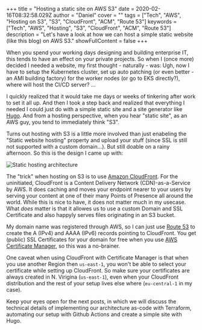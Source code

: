 +++
title = "Hosting a static site on AWS S3"
date = 2020-02-16T08:32:58.029Z
author = "Daniel"
cover = ""
tags = ["Tech", "AWS", "Hosting on S3", "S3", "CloudFront", "ACM", "Route 53"]
keywords = ["Tech", "AWS", "Hosting", "S3", "CloudFront", "ACM", "Route 53"]
description = "Let's have a look at how we can host a simple static website (like this blog) on AWS S3."
showFullContent = false
+++

When you spend your working days designing and building enterprise IT, this tends to have an
effect on your private projects. So when I (once more) decided I needed a website, my first
thought - naturally - was: Ugh, now I have to setup the Kubernetes cluster, set up auto patching
(or even better - an AMI building factory) for the worker nodes (or go to EKS directly?), where will 
host the CI/CD server? ...

I quickly realized that it would take me days or weeks of tinkering after work to set it all up. And then I took a step
back and realized that everything I needed I could just do with a simple static site and a site generator
like [Hugo](https://gohugo.io/). And from a hosting perspective, when you hear "static site", as an AWS guy,
you tend to immediately think "S3".

Turns out hosting with S3 is a little more involved than just enabeling the "Static website hosting" property and upload
your stuff (since SSL is still not supported with a custom domain...). But still doable on a rainy afternoon. So this
is the design I came up with:

![Static hosting architecture](/img/posts/static-site-hosting/architecture.png)

The "trick" when hosting on S3 is to use [Amazon CloudFront](https://aws.amazon.com/cloudfront/). For the uninitiated, CloudFront is a Content Delivery
Network (CDN)-as-a-Service by AWS. It does caching and moves your endpoint nearer to your users by serving your
content at one of their many Points of Presence all around the world. While this is nice to have, it does not
matter much in my usecase. What *does* matter is that it allowes us to use a custom Domain and SSL Certificate and
also happyly serves files originating in an S3 bucket.

My domain name was registered through AWS, so I can just use [Route 53](https://aws.amazon.com/route53/) to create the A (IPv4) and AAAA (IPv6) records pointing to CloudFront. You get (public) SSL Certificates for your domain for
free when you use [AWS Certificate Manager](https://aws.amazon.com/certificate-manager/), so this was a no-brainer.

One caveat when using CloudFront with Certificate Manager is that when you use another Region then `us-east-1`,
you won't be able to select your certificate while setting up CloudFront. So make sure your certificates
are always created in N. Virigina (`us-east-1`), even when your CloudFront distribution and the rest of your 
setup lives else where (`eu-central-1` in my case).

Keep your eyes open for the next posts, in which we will discuss the technical details of implementing our
architecture as-code with Terraform, automating our setup with Github Actions and create a simple site with Hugo.
